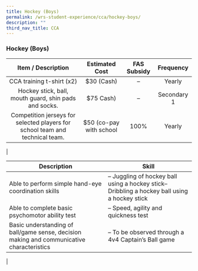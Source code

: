 ```yaml
---
title: Hockey (Boys)
permalink: /wrs-student-experience/cca/hockey-boys/
description: ""
third_nav_title: CCA
---
```

### **Hockey (Boys)**

| Item / Description | Estimated Cost | FAS Subsidy | Frequency |
|:---:|:---:|:---:|:---:|
| CCA training t-shirt (x2) | $30 (Cash) | – | Yearly |
| Hockey stick, ball, mouth guard, shin pads and socks. | $75 Cash)  | – | Secondary 1 |
| Competition jerseys for selected players for school team and technical team. | $50 (co-pay with school | 100% | Yearly |
|

| Description | Skill |
|---|---|
| Able to perform simple hand-eye coordination skills | – Juggling of hockey ball using a hockey stick– Dribbling a hockey ball using a hockey stick |
| Able to complete basic psychomotor ability test | – Speed, agility and quickness  test |
| Basic understanding of ball/game sense, decision making and communicative characteristics | –  To be observed through a    4v4 Captain’s Ball game |
|
